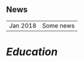 ## <i class="fa fa-chevron-right"></i> News
<table class="table table-hover">
<tr>
  <td class='col-md-3'>Jan 2018</td>
  <td>Some news</td>
</tr>
</table>
<h1 class="text-format"><i class="fa fa-graduation-cap"> Education</i></h1>

